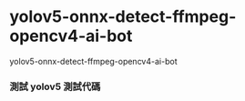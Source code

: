 # yolov5-onnx-detect-ffmpeg-opencv4-ai-bot
yolov5-onnx-detect-ffmpeg-opencv4-ai-bot


### 測試 yolov5 測試代碼
